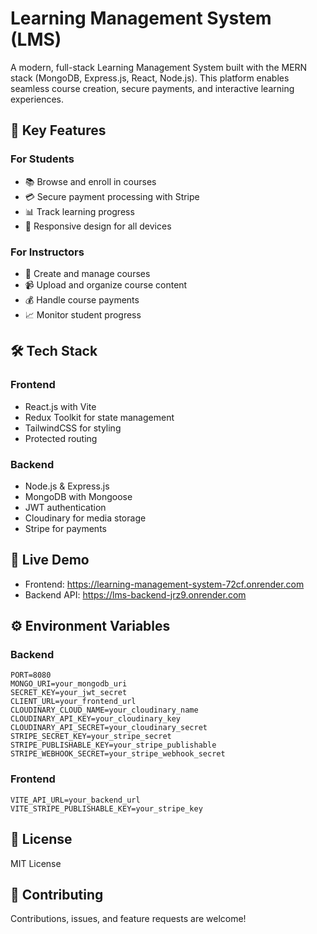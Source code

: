 # Learning Management System (LMS)

A modern, full-stack Learning Management System built with the MERN stack (MongoDB, Express.js, React, Node.js). This platform enables seamless course creation, secure payments, and interactive learning experiences.

## 🚀 Key Features

### For Students
- 📚 Browse and enroll in courses
- 💳 Secure payment processing with Stripe
- 📊 Track learning progress
- 📱 Responsive design for all devices

### For Instructors
- 📝 Create and manage courses
- 📹 Upload and organize course content
- 💰 Handle course payments
- 📈 Monitor student progress

## 🛠️ Tech Stack

### Frontend
- React.js with Vite
- Redux Toolkit for state management
- TailwindCSS for styling
- Protected routing

### Backend
- Node.js & Express.js
- MongoDB with Mongoose
- JWT authentication
- Cloudinary for media storage
- Stripe for payments

## 🔗 Live Demo
- Frontend: https://learning-management-system-72cf.onrender.com
- Backend API: https://lms-backend-jrz9.onrender.com

## ⚙️ Environment Variables

### Backend
```env
PORT=8080
MONGO_URI=your_mongodb_uri
SECRET_KEY=your_jwt_secret
CLIENT_URL=your_frontend_url
CLOUDINARY_CLOUD_NAME=your_cloudinary_name
CLOUDINARY_API_KEY=your_cloudinary_key
CLOUDINARY_API_SECRET=your_cloudinary_secret
STRIPE_SECRET_KEY=your_stripe_secret
STRIPE_PUBLISHABLE_KEY=your_stripe_publishable
STRIPE_WEBHOOK_SECRET=your_stripe_webhook_secret
```

### Frontend
```env
VITE_API_URL=your_backend_url
VITE_STRIPE_PUBLISHABLE_KEY=your_stripe_key
```

## 📝 License
MIT License

## 🤝 Contributing
Contributions, issues, and feature requests are welcome! 
